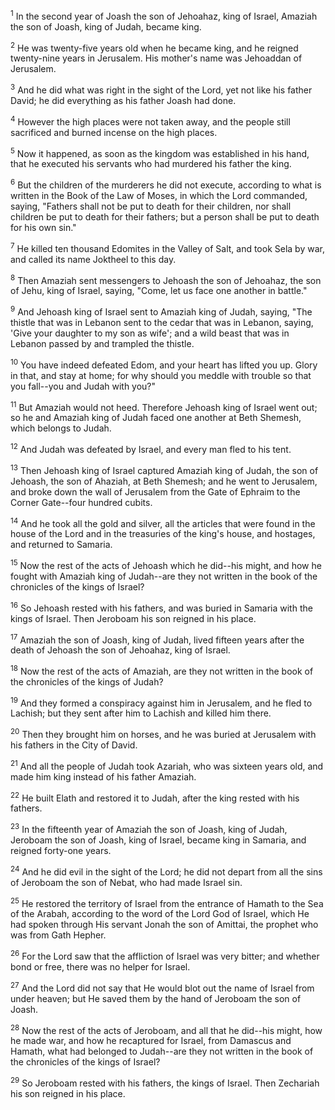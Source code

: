 <sup>1</sup> 
In the second year of Joash the son of Jehoahaz, king of Israel, Amaziah the son of Joash, king of Judah, became king. 

<sup>2</sup> 
He was twenty-five years old when he became king, and he reigned twenty-nine years in Jerusalem. His mother's name was Jehoaddan of Jerusalem. 

<sup>3</sup> 
And he did what was right in the sight of the Lord, yet not like his father David; he did everything as his father Joash had done. 

<sup>4</sup> 
However the high places were not taken away, and the people still sacrificed and burned incense on the high places. 

<sup>5</sup> 
Now it happened, as soon as the kingdom was established in his hand, that he executed his servants who had murdered his father the king. 

<sup>6</sup> 
But the children of the murderers he did not execute, according to what is written in the Book of the Law of Moses, in which the Lord commanded, saying, "Fathers shall not be put to death for their children, nor shall children be put to death for their fathers; but a person shall be put to death for his own sin." 

<sup>7</sup> 
He killed ten thousand Edomites in the Valley of Salt, and took Sela by war, and called its name Joktheel to this day. 

<sup>8</sup> 
Then Amaziah sent messengers to Jehoash the son of Jehoahaz, the son of Jehu, king of Israel, saying, "Come, let us face one another in battle." 

<sup>9</sup> 
And Jehoash king of Israel sent to Amaziah king of Judah, saying, "The thistle that was in Lebanon sent to the cedar that was in Lebanon, saying, 'Give your daughter to my son as wife'; and a wild beast that was in Lebanon passed by and trampled the thistle. 

<sup>10</sup> 
You have indeed defeated Edom, and your heart has lifted you up. Glory in that, and stay at home; for why should you meddle with trouble so that you fall--you and Judah with you?" 

<sup>11</sup> 
But Amaziah would not heed. Therefore Jehoash king of Israel went out; so he and Amaziah king of Judah faced one another at Beth Shemesh, which belongs to Judah. 

<sup>12</sup> 
And Judah was defeated by Israel, and every man fled to his tent. 

<sup>13</sup> 
Then Jehoash king of Israel captured Amaziah king of Judah, the son of Jehoash, the son of Ahaziah, at Beth Shemesh; and he went to Jerusalem, and broke down the wall of Jerusalem from the Gate of Ephraim to the Corner Gate--four hundred cubits. 

<sup>14</sup> 
And he took all the gold and silver, all the articles that were found in the house of the Lord and in the treasuries of the king's house, and hostages, and returned to Samaria. 

<sup>15</sup> 
Now the rest of the acts of Jehoash which he did--his might, and how he fought with Amaziah king of Judah--are they not written in the book of the chronicles of the kings of Israel? 

<sup>16</sup> 
So Jehoash rested with his fathers, and was buried in Samaria with the kings of Israel. Then Jeroboam his son reigned in his place. 

<sup>17</sup> 
Amaziah the son of Joash, king of Judah, lived fifteen years after the death of Jehoash the son of Jehoahaz, king of Israel. 

<sup>18</sup> 
Now the rest of the acts of Amaziah, are they not written in the book of the chronicles of the kings of Judah? 

<sup>19</sup> 
And they formed a conspiracy against him in Jerusalem, and he fled to Lachish; but they sent after him to Lachish and killed him there. 

<sup>20</sup> 
Then they brought him on horses, and he was buried at Jerusalem with his fathers in the City of David. 

<sup>21</sup> 
And all the people of Judah took Azariah, who was sixteen years old, and made him king instead of his father Amaziah. 

<sup>22</sup> 
He built Elath and restored it to Judah, after the king rested with his fathers.

<sup>23</sup> 
In the fifteenth year of Amaziah the son of Joash, king of Judah, Jeroboam the son of Joash, king of Israel, became king in Samaria, and reigned forty-one years. 

<sup>24</sup> 
And he did evil in the sight of the Lord; he did not depart from all the sins of Jeroboam the son of Nebat, who had made Israel sin. 

<sup>25</sup> 
He restored the territory of Israel from the entrance of Hamath to the Sea of the Arabah, according to the word of the Lord God of Israel, which He had spoken through His servant Jonah the son of Amittai, the prophet who was from Gath Hepher. 

<sup>26</sup> 
For the Lord saw that the affliction of Israel was very bitter; and whether bond or free, there was no helper for Israel. 

<sup>27</sup> 
And the Lord did not say that He would blot out the name of Israel from under heaven; but He saved them by the hand of Jeroboam the son of Joash. 

<sup>28</sup> 
Now the rest of the acts of Jeroboam, and all that he did--his might, how he made war, and how he recaptured for Israel, from Damascus and Hamath, what had belonged to Judah--are they not written in the book of the chronicles of the kings of Israel? 

<sup>29</sup> 
So Jeroboam rested with his fathers, the kings of Israel. Then Zechariah his son reigned in his place.
